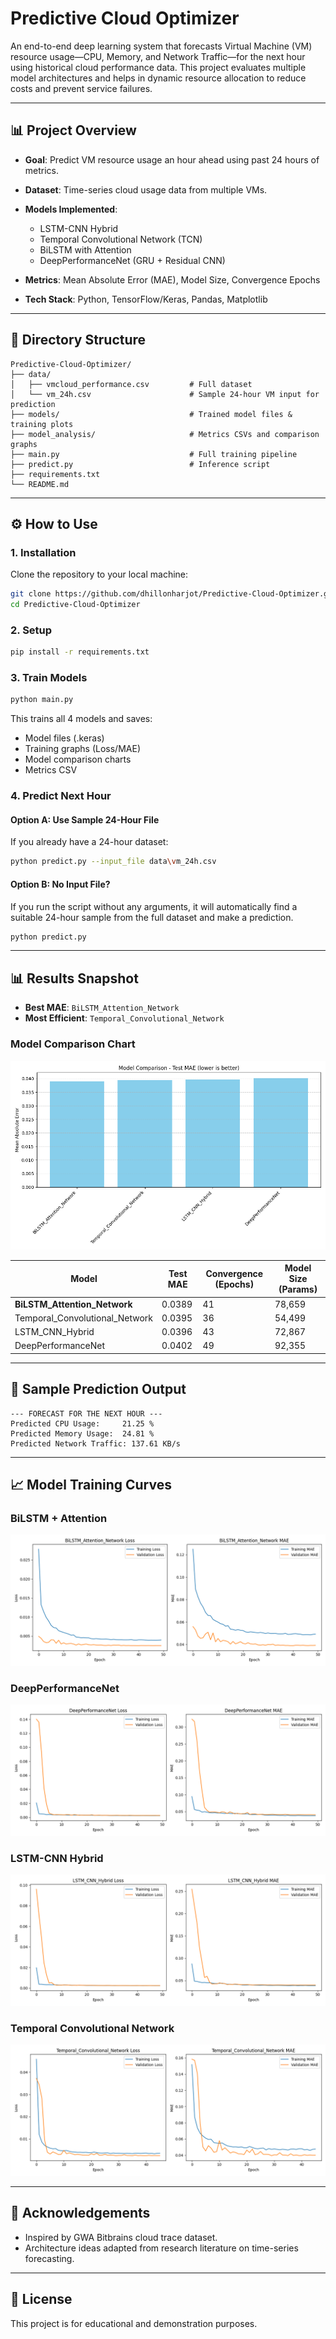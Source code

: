 # Predictive Cloud Optimizer

An end-to-end deep learning system that forecasts Virtual Machine (VM) resource usage—CPU, Memory, and Network Traffic—for the next hour using historical cloud performance data. This project evaluates multiple model architectures and helps in dynamic resource allocation to reduce costs and prevent service failures.

---

## 📊 Project Overview

* **Goal**: Predict VM resource usage an hour ahead using past 24 hours of metrics.
* **Dataset**: Time-series cloud usage data from multiple VMs.
* **Models Implemented**:

  * LSTM-CNN Hybrid
  * Temporal Convolutional Network (TCN)
  * BiLSTM with Attention
  * DeepPerformanceNet (GRU + Residual CNN)
* **Metrics**: Mean Absolute Error (MAE), Model Size, Convergence Epochs
* **Tech Stack**: Python, TensorFlow/Keras, Pandas, Matplotlib

---

## 📂 Directory Structure

```
Predictive-Cloud-Optimizer/
├── data/
│   ├── vmcloud_performance.csv         # Full dataset
│   └── vm_24h.csv                      # Sample 24-hour VM input for prediction
├── models/                             # Trained model files & training plots
├── model_analysis/                     # Metrics CSVs and comparison graphs
├── main.py                             # Full training pipeline
├── predict.py                          # Inference script
├── requirements.txt
└── README.md
```

---

## ⚙️ How to Use

### 1. Installation

Clone the repository to your local machine:

```bash
git clone https://github.com/dhillonharjot/Predictive-Cloud-Optimizer.git
cd Predictive-Cloud-Optimizer
```

### 2. Setup

```bash
pip install -r requirements.txt
```

### 3. Train Models

```bash
python main.py
```

This trains all 4 models and saves:

* Model files (.keras)
* Training graphs (Loss/MAE)
* Model comparison charts
* Metrics CSV

### 4. Predict Next Hour

#### Option A: Use Sample 24-Hour File

If you already have a 24-hour dataset:

```bash
python predict.py --input_file data\vm_24h.csv
```

#### Option B: No Input File?

If you run the script without any arguments, it will automatically find a suitable 24-hour sample from the full dataset and make a prediction.

```bash
python predict.py
```

---

## 📊 Results Snapshot

* **Best MAE**: `BiLSTM_Attention_Network`
* **Most Efficient**: `Temporal_Convolutional_Network`

### Model Comparison Chart
![Model Comparison Chart](model_analysis/model_comparison.png)

| Model                          | Test MAE | Convergence (Epochs) | Model Size (Params) |
| ------------------------------ | -------- | -------------------- | ------------------- |
| **BiLSTM_Attention_Network** | 0.0389   | 41                   | 78,659              |
| Temporal_Convolutional_Network | 0.0395   | 36                   | 54,499              |
| LSTM_CNN_Hybrid                | 0.0396   | 43                   | 72,867              |
| DeepPerformanceNet             | 0.0402   | 49                   | 92,355              |

---

## 🔢 Sample Prediction Output

```
--- FORECAST FOR THE NEXT HOUR ---
Predicted CPU Usage:     21.25 %
Predicted Memory Usage:  24.81 %
Predicted Network Traffic: 137.61 KB/s
```

---

## 📈 Model Training Curves

### BiLSTM + Attention

![BiLSTM\_Attention](models/BiLSTM_Attention_Network_history.png)

### DeepPerformanceNet

![DeepPerformanceNet](models/DeepPerformanceNet_history.png)

### LSTM-CNN Hybrid

![LSTM\_CNN\_Hybrid](models/LSTM_CNN_Hybrid_history.png)

### Temporal Convolutional Network

![TCN](models/Temporal_Convolutional_Network_history.png)

---


## 📢 Acknowledgements

* Inspired by GWA Bitbrains cloud trace dataset.
* Architecture ideas adapted from research literature on time-series forecasting.

---

## 🔑 License

This project is for educational and demonstration purposes.
